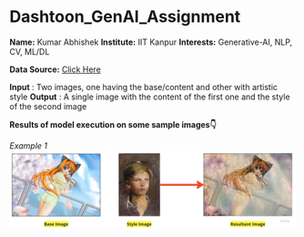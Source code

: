# Dashtoon_GenAI_Assignment

**Name:** Kumar Abhishek
**Institute:** IIT Kanpur
**Interests:** Generative-AI, NLP, CV, ML/DL

**Data Source:** [Click Here](https://colab.research.google.com/corgiredirector?site=https%3A%2F%2Fcommons.wikimedia.org%2Fwiki%2FMain_Page)

**Input** : Two images, one having the base/content and other with artistic style
**Output** : A single image with the content of the first one and the style of the second image

**Results of model execution on some sample images👇**

*Example 1*
![Example_1](image_1.jpg)
